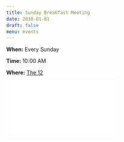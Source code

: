 ```yaml
---
title: Sunday Breakfast Meeting
date: 2030-01-01
draft: false
menu: events
---
```


**When:** Every Sunday
<!--more-->

**Time:** 10:00 AM

**Where:** [The 12](/meetings/the-12/)

![Flyer](/events/sunday-breakfast/Breakfast.pdf)
